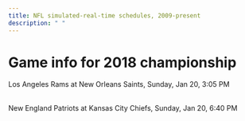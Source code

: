 ```yaml
---
title: NFL simulated-real-time schedules, 2009-present
description: " "
---
```


# Game info for 2018 championship

Los Angeles Rams at New Orleans Saints, Sunday, Jan 20, 3:05 PM

<br/>New England Patriots at Kansas City Chiefs, Sunday, Jan 20, 6:40 PM

